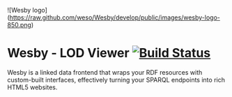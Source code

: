 ![Wesby logo]
(https://raw.github.com/weso/Wesby/develop/public/images/wesby-logo-850.png)

# Wesby - LOD Viewer [![Build Status](https://api.travis-ci.org/weso/Wesby.png?branch=develop)](https://travis-ci.org/weso/Wesby)

Wesby is a linked data frontend that wraps your RDF resources with custom-built interfaces, effectively turning your SPARQL endpoints into rich HTML5 websites.
